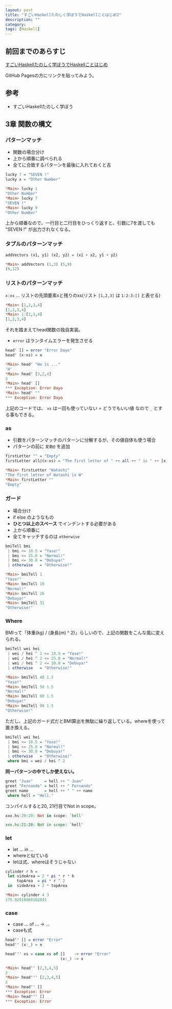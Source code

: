 ```yaml
---
layout: post
title: "すごいHaskellたのしく学ぼうでHaskellことはじめ2"
description: ""
category: 
tags: [Haskell]
---
```


## 前回までのあらすじ

[すごいHaskellたのしく学ぼうでHaskellことはじめ](http://gosyujin.github.com/2013/01/21/haskell-helloworld2/)

GitHub Pagesの方にリンクを貼ってみよう。

## 参考

- すごいHaskellたのしく学ぼう

## 3章 関数の構文

### パターンマッチ

- 関数の場合分け
- 上から順番に調べられる
- 全てに合致するパターンを最後に入れておくと吉

```haskell
lucky 7 = "SEVEN !"
lucky x = "Other Number"
```

```haskell
*Main> lucky 1
"Other Number"
*Main> lucky 7
"SEVEN !"
*Main> lucky 9
"Other Number"
```

上から順番なので、一行目と二行目をひっくり返すと、引数に7を渡しても "SEVEN !" が出力されなくなる。

### タプルのパターンマッチ

```haskell
addVectors (x1, y1) (x2, y2) = (x1 + x2, y1 + y2)
```
```haskell
*Main> addVectors (1,3) (5,9)
(6,12)
```

### リストのパターンマッチ

`x:xs` … リストの先頭要素xと残りのxs(リスト `[1,2,3]` は `1:2:3:[]` と表せる)

```haskell
*Main> [1,2,3,4]
[1,2,3,4]
*Main> 1:[2,3,4]
[1,2,3,4]
```

それを踏まえてhead関数の独自実装。

- `error` はランタイムエラーを発生させる

```haskell
head' [] = error "Error Dayo"
head' (x:xs) = x
```

```haskell
*Main> head' "He is ..."
'H'
*Main> head' [3,2,4]
3
*Main> head' []
*** Exception: Error Dayo
*Main> head' ""
*** Exception: Error Dayo
```

上記のコードでは、 `xs` は一回も使っていない = どうでもいい値 なので `_` とする事もできる。

### as

- 引数をパターンマッチのパターンに分解するが、その値自体も使う場合
- パターンの前に `変数@` を追加

```haskell
firstLetter "" = "Empty"
firstLetter all@(x:xs) = "The first letter of " ++ all ++ " is " ++ [x]
```

```haskell
*Main> firstLetter "Watashi"
"The first letter of Watashi is W"
*Main> firstLetter ""
"Empty"
```

### ガード

- 場合分け
- if else のようなもの
- **ひとつ以上のスペース** でインデントする必要がある
- 上から順番に
- 全てキャッチするのは `otherwise`

```haskell
bmiTell bmi
 | bmi <= 18.5 = "Yase!"
 | bmi <= 25.0 = "Normal!"
 | bmi <= 30.0 = "Debuya!"
 | otherwise   = "Otherwise!"
```

```haskell
*Main> bmiTell 1
"Yase!"
*Main> bmiTell 19
"Normal!"
*Main> bmiTell 26
"Debuya!"
*Main> bmiTell 31
"Otherwise!"
```

### Where

BMIって「体重(kg) / (身長(m) ^ 2)」らしいので、上記の関数をこんな風に変えられる。

```haskell
bmiTell wei hei
 | wei / hei ^ 2 <= 18.5 = "Yase!"
 | wei / hei ^ 2 <= 25.0 = "Normal!"
 | wei / hei ^ 2 <= 30.0 = "Debuya!"
 | otherwise   = "Otherwise!"
```

```haskell
*Main> bmiTell 40 1.5
"Yase!"
*Main> bmiTell 50 1.5
"Normal!"
*Main> bmiTell 60 1.5
"Debuya!"
*Main> bmiTell 90 1.5
"Otherwise!"
```

ただし、上記のガード式だとBMI算出を無駄に繰り返している。whereを使って置き換える。

```haskell
bmiTell wei hei
 | bmi <= 18.5 = "Yase!"
 | bmi <= 25.0 = "Normal!"
 | bmi <= 30.0 = "Debuya!"
 | otherwise   = "Otherwise!"
 where bmi = wei / hei ^ 2
```

**同一パターンの中でしか使えない。**

```haskell
greet "Juan"     = hell ++ " Juan"
greet "Fernando" = hell ++ " Fernando"
greet name       = hell ++ " " ++ name
 where hell = "Hell."
```

コンパイルすると20, 21行目でNot in scope。
```haskell
xxx.hs:20:20: Not in scope: `hell'

xxx.hs:21:20: Not in scope: `hell'
```

### let

- let ... in ...
- whereと似ている
- letは式、whereはそうじゃない

```haskell
cylinder r h =
 let sideArea = 2 * pi * r * h
     topArea  = pi * r ^ 2
 in  sideArea + 2 * topArea
```

```haskell
*Main> cylinder 4 3
175.92918860102841
```

### case

- case ... of ... -> ...
- caseも式

```haskell
head'' [] = error "Error"
head'' (x:_) = x

head''' xs = case xs of []    -> error "Error"
                        (x:_) -> x
```

```haskell
*Main> head'' [2,3,4,5]
2
*Main> head''' [2,3,4,5]
2
*Main> head'' []
*** Exception: Error
*Main> head''' []
*** Exception: Error
```
